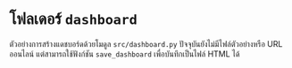 # โฟลเดอร์ `dashboard`
ตัวอย่างการสร้างแดชบอร์ดด้วยโมดูล `src/dashboard.py`
ปัจจุบันยังไม่มีไฟล์ตัวอย่างหรือ URL ออนไลน์
แต่สามารถใช้ฟังก์ชัน `save_dashboard` เพื่อบันทึกเป็นไฟล์ HTML ได้
